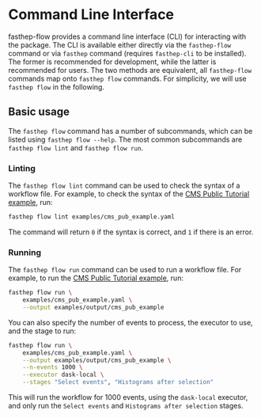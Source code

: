 # Command Line Interface

fasthep-flow provides a command line interface (CLI) for interacting with the
package. The CLI is available either directly via the `fasthep-flow` command or
via `fasthep` command (requires `fasthep-cli` to be installed). The former is
recommended for development, while the latter is recommended for users. The two
methods are equivalent, all `fasthep-flow` commands map onto `fasthep flow`
commands. For simplicity, we will use `fasthep flow` in the following.

## Basic usage

The `fasthep flow` command has a number of subcommands, which can be listed
using `fasthep flow --help`. The most common subcommands are `fasthep flow lint`
and `fasthep flow run`.

### Linting

The `fasthep flow lint` command can be used to check the syntax of a workflow
file. For example, to check the syntax of the
[CMS Public Tutorial example](https://fast-hep.github.io/examples/cms_pub_example.html),
run:

```bash
fasthep flow lint examples/cms_pub_example.yaml
```

The command will return `0` if the syntax is correct, and `1` if there is an
error.

### Running

The `fasthep flow run` command can be used to run a workflow file. For example,
to run the
[CMS Public Tutorial example](https://fast-hep.github.io/examples/cms_pub_example.html),
run:

```bash
fasthep flow run \
    examples/cms_pub_example.yaml \
    --output examples/output/cms_pub_example
```

You can also specify the number of events to process, the executor to use, and
the stage to run:

```bash
fasthep flow run \
    examples/cms_pub_example.yaml \
    --output examples/output/cms_pub_example \
    --n-events 1000 \
    --executor dask-local \
    --stages "Select events", "Histograms after selection"
```

This will run the workflow for 1000 events, using the `dask-local` executor, and
only run the `Select events` and `Histograms after selection` stages.
